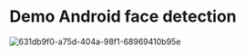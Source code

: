 # Demo Android face detection

![631db9f0-a75d-404a-98f1-68969410b95e](https://user-images.githubusercontent.com/65209396/222952672-9e06bc68-902d-4cc0-824f-eaa97bd6cd97.jpg)
